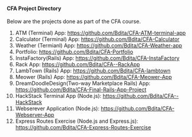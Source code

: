 #### CFA Project Directory

Below are the projects done as part of the CFA course.
1) ATM (Terminal) App: https://github.com/Bdita/CFA-ATM-terminal-app
2) Calculator (Terminal) App: https://github.com/Bdita/CFA-Calculator
3) Weather (Termianl) App:  https://github.com/Bdita/CFA-Weather-app
4) Portfolio: https://github.com/Bdita/CFA-Portfolio
5) InstaFactory(Rails) App: https://github.com/Bdita/CFA-InstaFactory
6) Rack App: https://github.com/Bdita/CFA--RackApp
7) LambTown (Rails) App: https://github.com/Bdita/CFA-lambtown
8) Meower (Rails) App: https://github.com/Bdita/CFA-Meower-App
9) DreamDoodleDesign(Two-way Marketplace Rails) App: https://github.com/Bdita/CFA-Final-Rails-App-Project
10) HackStack Terminal App (Node.js): https://github.com/Bdita/CFA--HackStack
11) Webserever Application (Node.js): https://github.com/Bdita/CFA-Webserver-App
12) Express Routes Exercise (Node.js and Express.js): https://github.com/Bdita/CFA-Express-Routes-Exercise
